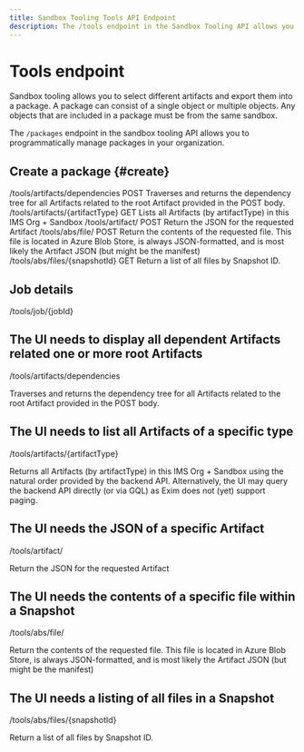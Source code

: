 ```yaml
---
title: Sandbox Tooling Tools API Endpoint
description: The /tools endpoint in the Sandbox Tooling API allows you to list and retrieve artifacts and snapshots in Adobe Experience Platform.
---
```

# Tools endpoint

Sandbox tooling allows you to select different artifacts and export them into a package. A package can consist of a single object or multiple objects. Any objects that are included in a package must be from the same sandbox. 

The `/packages` endpoint in the sandbox tooling API allows you to  programmatically manage packages in your organization.

## Create a package {#create}

/tools/artifacts/dependencies    POST    Traverses and returns the dependency tree for all Artifacts related to the root Artifact provided in the POST body.
/tools/artifacts/{artifactType}    GET    Lists all Artifacts (by artifactType) in this IMS Org + Sandbox
/tools/artifact/    POST    Return the JSON for the requested Artifact
/tools/abs/file/    POST    Return the contents of the requested file.  This file is located in Azure Blob Store, is always JSON-formatted, and is most likely the Artifact JSON (but might be the manifest)
/tools/abs/files/{snapshotId}    GET    Return a list of all files by Snapshot ID.

## Job details

<base service URL>/tools/job/{jobId}

## The UI needs to display all dependent Artifacts related one or more root Artifacts

 /tools/artifacts/dependencies

Traverses and returns the dependency tree for all Artifacts related to the root Artifact provided in the POST body.

## The UI needs to list all Artifacts of a specific type

/tools/artifacts/{artifactType}

Returns all Artifacts (by artifactType) in this IMS Org + Sandbox using the natural order provided by the backend API. Alternatively, the UI may query the backend API directly (or via GQL) as Exim does not (yet) support paging.

## The UI needs the JSON of a specific Artifact

/tools/artifact/

Return the JSON for the requested Artifact

## The UI needs the contents of a specific file within a Snapshot

/tools/abs/file/

Return the contents of the requested file.  This file is located in Azure Blob Store, is always JSON-formatted, and is most likely the Artifact JSON (but might be the manifest)

## The UI needs a listing of all files in a Snapshot

/tools/abs/files/{snapshotId} 

Return a list of all files by Snapshot ID.
